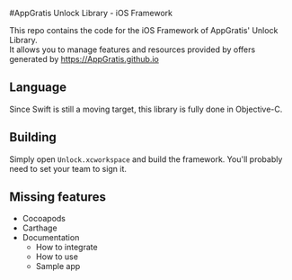 #AppGratis Unlock Library - iOS Framework

This repo contains the code for the iOS Framework of AppGratis' Unlock Library.  
It allows you to manage features and resources provided by offers generated by https://AppGratis.github.io

## Language
Since Swift is still a moving target, this library is fully done in Objective-C.

## Building
Simply open `Unlock.xcworkspace` and build the framework. You'll probably need to set your team to sign it.

## Missing features
 - Cocoapods
 - Carthage
 - Documentation
   - How to integrate
   - How to use
   - Sample app
